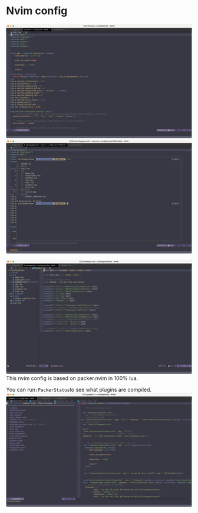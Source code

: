 # Nvim config

![nvim-1](pictures/nvim-1.png)
![nvim-2](pictures/nvim-2.png)

![nvim-3](pictures/nvim-3.png)
This nvim config is based on packer.nvim in 100% lua.

You can run`:PackerStatus`to see what plugins are compiled.
![nvim-4](pictures/nvim-4.png)

